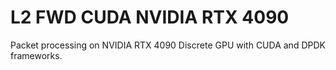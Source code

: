 # L2 FWD CUDA NVIDIA RTX 4090

Packet processing on NVIDIA RTX 4090 Discrete GPU with CUDA and DPDK frameworks.
